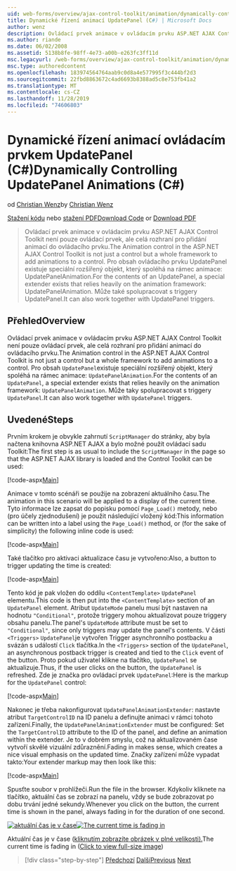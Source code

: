 ```yaml
---
uid: web-forms/overview/ajax-control-toolkit/animation/dynamically-controlling-updatepanel-animations-cs
title: Dynamické řízení animací UpdatePanel (C#) | Microsoft Docs
author: wenz
description: Ovládací prvek animace v ovládacím prvku ASP.NET AJAX Control Toolkit není pouze ovládací prvek, ale celá rozhraní pro přidání animací do ovládacího prvku. Pro obsah...
ms.author: riande
ms.date: 06/02/2008
ms.assetid: 5138b8fe-98ff-4e73-a00b-e263fc3ff11d
msc.legacyurl: /web-forms/overview/ajax-control-toolkit/animation/dynamically-controlling-updatepanel-animations-cs
msc.type: authoredcontent
ms.openlocfilehash: 183974564764aab9c0d8a4e577995f3c444bf2d3
ms.sourcegitcommit: 22fbd8863672c4ad6693b8388ad5c8e753fb41a2
ms.translationtype: MT
ms.contentlocale: cs-CZ
ms.lasthandoff: 11/28/2019
ms.locfileid: "74606803"
---
```

# <a name="dynamically-controlling-updatepanel-animations-c"></a><span data-ttu-id="cafdc-104">Dynamické řízení animací ovládacím prvkem UpdatePanel (C#)</span><span class="sxs-lookup"><span data-stu-id="cafdc-104">Dynamically Controlling UpdatePanel Animations (C#)</span></span>

<span data-ttu-id="cafdc-105">od [Christian Wenz](https://github.com/wenz)</span><span class="sxs-lookup"><span data-stu-id="cafdc-105">by [Christian Wenz](https://github.com/wenz)</span></span>

<span data-ttu-id="cafdc-106">[Stažení kódu](https://download.microsoft.com/download/9/3/f/93f8daea-bebd-4821-833b-95205389c7d0/UpdatePanelAnimation2.cs.zip) nebo [stažení PDF](https://download.microsoft.com/download/b/6/a/b6ae89ee-df69-4c87-9bfb-ad1eb2b23373/updatepanelanimation2CS.pdf)</span><span class="sxs-lookup"><span data-stu-id="cafdc-106">[Download Code](https://download.microsoft.com/download/9/3/f/93f8daea-bebd-4821-833b-95205389c7d0/UpdatePanelAnimation2.cs.zip) or [Download PDF](https://download.microsoft.com/download/b/6/a/b6ae89ee-df69-4c87-9bfb-ad1eb2b23373/updatepanelanimation2CS.pdf)</span></span>

> <span data-ttu-id="cafdc-107">Ovládací prvek animace v ovládacím prvku ASP.NET AJAX Control Toolkit není pouze ovládací prvek, ale celá rozhraní pro přidání animací do ovládacího prvku.</span><span class="sxs-lookup"><span data-stu-id="cafdc-107">The Animation control in the ASP.NET AJAX Control Toolkit is not just a control but a whole framework to add animations to a control.</span></span> <span data-ttu-id="cafdc-108">Pro obsah ovládacího prvku UpdatePanel existuje speciální rozšířený objekt, který spoléhá na rámec animace: UpdatePanelAnimation.</span><span class="sxs-lookup"><span data-stu-id="cafdc-108">For the contents of an UpdatePanel, a special extender exists that relies heavily on the animation framework: UpdatePanelAnimation.</span></span> <span data-ttu-id="cafdc-109">Může také spolupracovat s triggery UpdatePanel.</span><span class="sxs-lookup"><span data-stu-id="cafdc-109">It can also work together with UpdatePanel triggers.</span></span>

## <a name="overview"></a><span data-ttu-id="cafdc-110">Přehled</span><span class="sxs-lookup"><span data-stu-id="cafdc-110">Overview</span></span>

<span data-ttu-id="cafdc-111">Ovládací prvek animace v ovládacím prvku ASP.NET AJAX Control Toolkit není pouze ovládací prvek, ale celá rozhraní pro přidání animací do ovládacího prvku.</span><span class="sxs-lookup"><span data-stu-id="cafdc-111">The Animation control in the ASP.NET AJAX Control Toolkit is not just a control but a whole framework to add animations to a control.</span></span> <span data-ttu-id="cafdc-112">Pro obsah `UpdatePanel`existuje speciální rozšířený objekt, který spoléhá na rámec animace: `UpdatePanelAnimation`.</span><span class="sxs-lookup"><span data-stu-id="cafdc-112">For the contents of an `UpdatePanel`, a special extender exists that relies heavily on the animation framework: `UpdatePanelAnimation`.</span></span> <span data-ttu-id="cafdc-113">Může taky spolupracovat s triggery `UpdatePanel`.</span><span class="sxs-lookup"><span data-stu-id="cafdc-113">It can also work together with `UpdatePanel` triggers.</span></span>

## <a name="steps"></a><span data-ttu-id="cafdc-114">Uvedené</span><span class="sxs-lookup"><span data-stu-id="cafdc-114">Steps</span></span>

<span data-ttu-id="cafdc-115">Prvním krokem je obvykle zahrnutí `ScriptManager` do stránky, aby byla načtena knihovna ASP.NET AJAX a bylo možné použít ovládací sadu Toolkit:</span><span class="sxs-lookup"><span data-stu-id="cafdc-115">The first step is as usual to include the `ScriptManager` in the page so that the ASP.NET AJAX library is loaded and the Control Toolkit can be used:</span></span>

[!code-aspx[Main](dynamically-controlling-updatepanel-animations-cs/samples/sample1.aspx)]

<span data-ttu-id="cafdc-116">Animace v tomto scénáři se použije na zobrazení aktuálního času.</span><span class="sxs-lookup"><span data-stu-id="cafdc-116">The animation in this scenario will be applied to a display of the current time.</span></span> <span data-ttu-id="cafdc-117">Tyto informace lze zapsat do popisku pomocí `Page_Load()` metody, nebo (pro účely zjednodušení) je použit následující vložený kód:</span><span class="sxs-lookup"><span data-stu-id="cafdc-117">This information can be written into a label using the `Page_Load()` method, or (for the sake of simplicity) the following inline code is used:</span></span>

[!code-aspx[Main](dynamically-controlling-updatepanel-animations-cs/samples/sample2.aspx)]

<span data-ttu-id="cafdc-118">Také tlačítko pro aktivaci aktualizace času je vytvořeno:</span><span class="sxs-lookup"><span data-stu-id="cafdc-118">Also, a button to trigger updating the time is created:</span></span>

[!code-aspx[Main](dynamically-controlling-updatepanel-animations-cs/samples/sample3.aspx)]

<span data-ttu-id="cafdc-119">Tento kód je pak vložen do oddílu `<ContentTemplate>` `UpdatePanel` elementu.</span><span class="sxs-lookup"><span data-stu-id="cafdc-119">This code is then put into the `<ContentTemplate>` section of an `UpdatePanel` element.</span></span> <span data-ttu-id="cafdc-120">Atribut `UpdateMode` panelu musí být nastaven na hodnotu `"Conditional"`, protože triggery mohou aktualizovat pouze triggery obsahu panelu.</span><span class="sxs-lookup"><span data-stu-id="cafdc-120">The panel's `UpdateMode` attribute must be set to `"Conditional"`, since only triggers may update the panel's contents.</span></span> <span data-ttu-id="cafdc-121">V části `<Triggers>` `UpdatePanel`je vytvořen Trigger asynchronního postbacku a svázán s událostí `Click` tlačítka.</span><span class="sxs-lookup"><span data-stu-id="cafdc-121">In the `<Triggers>` section of the `UpdatePanel`, an asynchronous postback trigger is created and tied to the `Click` event of the button.</span></span> <span data-ttu-id="cafdc-122">Proto pokud uživatel klikne na tlačítko, `UpdatePanel` se aktualizuje.</span><span class="sxs-lookup"><span data-stu-id="cafdc-122">Thus, if the user clicks on the button, the `UpdatePanel` is refreshed.</span></span> <span data-ttu-id="cafdc-123">Zde je značka pro ovládací prvek `UpdatePanel`:</span><span class="sxs-lookup"><span data-stu-id="cafdc-123">Here is the markup for the `UpdatePanel` control:</span></span>

[!code-aspx[Main](dynamically-controlling-updatepanel-animations-cs/samples/sample4.aspx)]

<span data-ttu-id="cafdc-124">Nakonec je třeba nakonfigurovat `UpdatePanelAnimationExtender`: nastavte atribut `TargetControlID` na ID panelu a definujte animaci v rámci tohoto zařízení.</span><span class="sxs-lookup"><span data-stu-id="cafdc-124">Finally, the `UpdatePanelAnimationExtender` must be configured: Set the `TargetControlID` attribute to the ID of the panel, and define an animation within the extender.</span></span> <span data-ttu-id="cafdc-125">Je to v dobrém smyslu, což na aktualizovaném čase vytvoří skvělé vizuální zdůraznění.</span><span class="sxs-lookup"><span data-stu-id="cafdc-125">Fading in makes sense, which creates a nice visual emphasis on the updated time.</span></span> <span data-ttu-id="cafdc-126">Značky zařízení může vypadat takto:</span><span class="sxs-lookup"><span data-stu-id="cafdc-126">Your extender markup may then look like this:</span></span>

[!code-aspx[Main](dynamically-controlling-updatepanel-animations-cs/samples/sample5.aspx)]

<span data-ttu-id="cafdc-127">Spusťte soubor v prohlížeči.</span><span class="sxs-lookup"><span data-stu-id="cafdc-127">Run the file in the browser.</span></span> <span data-ttu-id="cafdc-128">Kdykoliv kliknete na tlačítko, aktuální čas se zobrazí na panelu, vždy se bude zobrazovat po dobu trvání jedné sekundy.</span><span class="sxs-lookup"><span data-stu-id="cafdc-128">Whenever you click on the button, the current time is shown in the panel, always fading in for the duration of one second.</span></span>

<span data-ttu-id="cafdc-129">[![aktuální čas je v čase](dynamically-controlling-updatepanel-animations-cs/_static/image2.png)](dynamically-controlling-updatepanel-animations-cs/_static/image1.png)</span><span class="sxs-lookup"><span data-stu-id="cafdc-129">[![The current time is fading in](dynamically-controlling-updatepanel-animations-cs/_static/image2.png)](dynamically-controlling-updatepanel-animations-cs/_static/image1.png)</span></span>

<span data-ttu-id="cafdc-130">Aktuální čas je v čase ([kliknutím zobrazíte obrázek v plné velikosti).](dynamically-controlling-updatepanel-animations-cs/_static/image3.png)</span><span class="sxs-lookup"><span data-stu-id="cafdc-130">The current time is fading in ([Click to view full-size image](dynamically-controlling-updatepanel-animations-cs/_static/image3.png))</span></span>

> [!div class="step-by-step"]
> <span data-ttu-id="cafdc-131">[Předchozí](animating-an-updatepanel-control-cs.md)
> [Další](adding-animation-to-a-control-vb.md)</span><span class="sxs-lookup"><span data-stu-id="cafdc-131">[Previous](animating-an-updatepanel-control-cs.md)
[Next](adding-animation-to-a-control-vb.md)</span></span>

